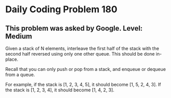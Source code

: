 # Daily Coding Problem 180
## This problem was asked by Google. Level: Medium

Given a stack of N elements, interleave the first half of the stack with the second half reversed using only one other queue. This should be done in-place.

Recall that you can only push or pop from a stack, and enqueue or dequeue from a queue.

For example, if the stack is [1, 2, 3, 4, 5], it should become [1, 5, 2, 4, 3]. 
If the stack is [1, 2, 3, 4], it should become [1, 4, 2, 3].

